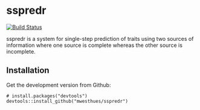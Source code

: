 # sspredr

[![Build Status](https://travis-ci.org/mwesthues/sspredr.svg?branch=master)](https://travis-ci.org/mwesthues/sspredr)

sspredr is a system for single-step prediction of traits using two sources of
information where one source is complete whereas the other source is incomplete.

## Installation
Get the development version from Github:

```{r}
# install.packages("devtools")
devtools::install_github("mwesthues/sspredr")
```
